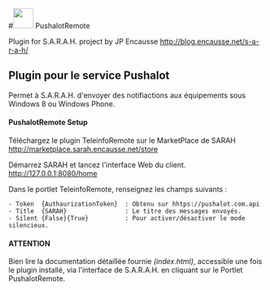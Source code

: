 #<img src="../master/images/pushalot.png" height="40" width="40"> PushalotRemote

Plugin for S.A.R.A.H. project by JP Encausse http://blog.encausse.net/s-a-r-a-h/




## Plugin pour le service Pushalot

Permet à S.A.R.A.H. d'envoyer des notifiactions aux équipements sous Windows 8 ou Windows Phone.


#### PushalotRemote Setup


Téléchargez le plugin TeleinfoRemote sur le MarketPlace de SARAH
http://marketplace.sarah.encausse.net/store

Démarrez SARAH et lancez l'interface Web du client. http://127.0.0.1:8080/home

Dans le portlet TeleinfoRemote, renseignez les champs suivants :
```
- Token  {AuthaurizationToken}	: Obtenu sur hhtps://pushalot.com.api
- Title  {SARAH}				: Le titre des messages envoyés.
- Silent {False}{True}			: Pour activer/désactiver le mode silencieux.
```
#### ATTENTION

Bien lire la documentation détaillée fournie *(index.html)*, accessible une fois le plugin installé, via l'interface de S.A.R.A.H. en cliquant sur le Portlet PushalotRemote.



